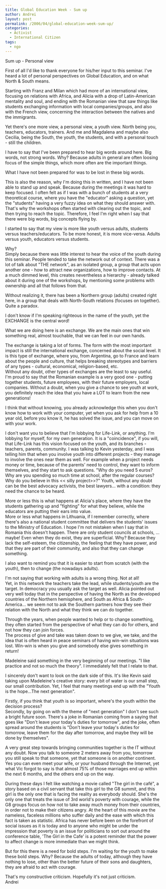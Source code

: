 ```yaml
---
title: Global Education Week - Sum up
author: Andrei
layout: post
permalink: /2006/04/global-education-week-sum-up/
categories:
  - Activist
  - International Citizen
tags:
  - ngo
---
```

Sum up - Personal view

First of all I'd like to thank everyone for his/her input to this seminar. I've heard a lot of personal perspectives on Global Education, and on what North & South means.

Starting with Franz and Milan which had more of an international view, focusing on relations with Africa, and Alicia with a drop of Latin-American mentality and soul, and ending with the Romanian view that saw things like students exchanging information with local companies/groups, and also with the French view, concerning the interaction between the natives and the immigrants.

Yet there's one more view, a personal view, a youth view. North being you, teachers, educators, trainers. And me and Magdalena and maybe also Cecilia, being the South, the youth, the students, and with a personal touch - still the children.



I have to say that I've been prepared to hear big words around here. Big words, not strong words. Why? Because adults in general are often loosing focus of the simple things, which more often are the important things.

What I have not been prepared for was to be lost in these big words.

This is also the reason, why I'm doing this in written, and I have not been able to stand up and speak. Because during the meetings it was hard to keep focused. I often felt as if I was with a bunch of students at a very theoretical course, where you have the "educator" asking a question, yet the "students" having a very fuzzy idea on what they should answer with. That's why the workshops often started with clearing out the topic, and then trying to reach the topic. Therefore, I feel I'm right when I say that there were big words, big concepts flying by.

I started to say that my view is more like youth versus adults, students versus teachers/educators. To be more honest, it is more vice-versa. Adults versus youth, educators versus students.

Why?  
Simply because there was little interest to hear the voice of the youth during this seminar. People tended to take the network out of context. There was a lot of talk about "THE network", as an isolated group, a group that acts upon another one - how to attract new organizations, how to improve contacts. At a much dimmed level, this creates nevertheless a hierarchy - already talked about it during one of the workshops, by mentioning some problems with ownership and all that follows from that.

Without realizing it, there has been a Northern group (adults) created right here, in a group that deals with North-South relations (focuses on together). Quite a paradox.

I don't know if I'm speaking righteous in the name of the youth, yet the EXCHANGE is the central word!

What we are doing here is an exchange. We are the main ones that win something real, almost touchable, that we can feel in our own hands.

The exchange is taking a lot of forms. The form with the most important impact is still the international exchange, concerned about the social level. It is this type of exchange, where you, from Argentina, go to France and learn about the people and culture, that helps breaking stereotypes and barriers of any types - cultural, economical, religion-based, etc.  
Without any doubt, other types of exchanges are the least to say useful.  
I'm proud to say that the Romanian example is a very good one - putting together students, future employees, with their future employers, local companies. Without a doubt, when you give a chance to see youth at work, you definitely reach the idea that you have a LOT to learn from the new generations!

I think that without knowing, you already acknowledge this when you don't know how to work with your computer, yet when you ask for help from a 10 year old, before you know it, he has solved the issue, and you can move on with your work.

I don't want you to believe that I'm lobbying for Life-Link, or anything. I'm lobbying for myself, for my own generation. It is a "coincidence", if you will, that Life-Link has this vision focused on the youth, and its branches - teachers, parents, community. I was talking to Kevin yesterday, and I was telling him that when you involve youth into different projects - they manage to involve the ones near them as well. For example when a project needs money or time, because of the parents' need to control, they want to inform themselves, and they start to ask questions. "Why do you need 5 euros? Why are you spending so much time at school, after the regular courses? Why do you believe in this << silly project>>?" Youth, without any doubt can be the best advocacy activists, the best lawyers… with a condition: they need the chance to be heard.

More or less this is what happens at Alicia's place, where they have the students gathering up and "fighting" for what they believe, while the educators are putting their ears into value.  
More or less what happens in Lithuania, if I remember correctly, where there's also a national student committee that delivers the students' issues to the Ministry of Education. I hope I'm not mistaken when I say that in Romania this doesn't happen. There are only student councils at schools, … maybe! Even when they do exist, they are superficial. Why? Because they lack the self-esteem, the citizenship, the feeling that they have power, and that they are part of their community, and also that they can change something.

I also want to remind you that it is easier to start from scratch (with the youth), then to change (the nowadays adults).

I'm not saying that working with adults is a wrong thing. Not at all!  
Yet, in this network the teachers take the lead, while students/youth are the target. In democracy you usually ask the target as well. Alicia pointed out very well today that in the perspective of having the North as the developed countries of the Northern hemisphere, and South as Africa & South-America… we seem not to ask the Southern partners how they see their relation with the North and what they think we can do together.

Through the years, when people wanted to help or to change something, they often started from the perspective of what they can do for others, and not how they can join forces.  
The process of give and take was taken down to we give, we take, and the idea that is often heard in peace seminars of having win-win situations was lost. Win-win is when you give and somebody else gives something in return!

Madeleine said something in the very beginning of our meetings. "I like practice and not so much the theory". I immediately felt that I relate to that.

I sincerely don't want to look on the dark side of this. It's like Kevin said taking upon Madeleine's creative story: every bit of water is our small step, our small contribution. Yet, I feel that many meetings end up with the "Youth is the hope…The next generation".

Firstly, if you think that youth is so important, where's the youth within the decision process?  
Secondly, by going on with the theme of "next generation" I don't see such a bright future soon. There's a joke in Romanian coming from a saying that goes like "Don't leave your today's duties for tomorrow", and the joke, often spread around the students is "Don't leave your today's duties for tomorrow, leave them for the day after tomorrow, and maybe they will be done by themselves".

A very great step towards bringing communities together is the IT without any doubt. Now you talk to someone 2 meters away from you, tomorrow you still speak to that someone, yet that someone is on another continent.  
Yes you can even meet your wife, or your husband through the Internet, yet what Vic forgot to say is that almost 75% of those marriages end up within the next 6 months, and the others end up on the way.

During these days I felt like watching a movie called "The girl in the café", a story based on a civil servant that take this girl to the G8 summit, and this girl is the only one that is facing the reality as everybody should. She's the only one that treats the issue of 3rd world's poverty with courage, while the G8 groups focus on how not to take away much money from their countries, in order not to make their citizens angry. At the heart of this movie are the nameless, faceless millions who suffer daily and the ease with which this fact is taken as statistic. Africa has never before been on the forefront of social issues as it is today and to anyone who might be under the impression that poverty is an issue for politicians to sort out around the conference table, 'The Girl in the Cafe' is a potent reminder that the power to affect change is more immediate than we might think.

But for this there is a need for bold steps. I'm waiting for the youth to make these bold steps. Why? Because the adults of today, although they have nothing to lose, other than the better future of their sons and daughters, they are afraid to act with courage.

That's my constructive criticism. Hopefully it's not just criticism.  
Andrei